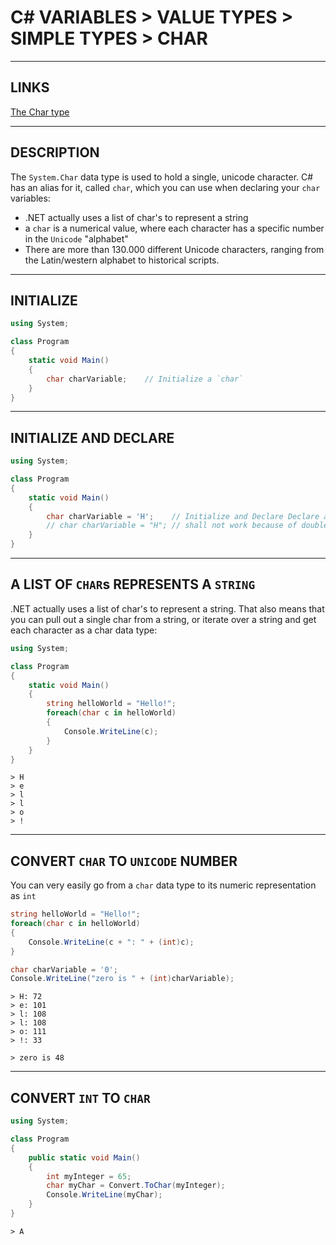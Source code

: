 # C# VARIABLES > VALUE TYPES > SIMPLE TYPES >  CHAR


---


## LINKS

[The Char type](https://csharp.net-tutorials.com/data-types/the-char-type/)



---



## DESCRIPTION

The `System.Char` data type is used to hold a single, unicode character. C# has an alias for it, called `char`, which you can use when declaring your `char` variables:

- .NET actually uses a list of char's to represent a string
- a `char` is a numerical value, where each character has a specific number in the `Unicode` "alphabet"
- There are more than 130.000 different Unicode characters, ranging from the Latin/western alphabet to historical scripts.


---



## INITIALIZE

```cs
using System;

class Program
{
    static void Main()
    {
        char charVariable;    // Initialize a `char`
    }
}
```



---



## INITIALIZE AND DECLARE

```cs
using System;

class Program
{
    static void Main()
    {
        char charVariable = 'H';    // Initialize and Declare Declare a `char`
        // char charVariable = "H"; // shall not work because of double quotations
    }
}
```



---



## A LIST OF `CHAR`s REPRESENTS A `STRING`

.NET actually uses a list of char's to represent a string. That also means that you can pull out a single char from a string, or iterate over a string and get each character as a char data type:

```cs
using System;

class Program
{
    static void Main()
    {
        string helloWorld = "Hello!";
        foreach(char c in helloWorld)
        {
            Console.WriteLine(c);
        }
    }
}
```
```
> H
> e
> l
> l
> o
> !
```



---



## CONVERT `CHAR` TO `UNICODE` NUMBER

You can very easily go from a `char` data type to its numeric representation as `int`

```cs
string helloWorld = "Hello!";
foreach(char c in helloWorld)
{
    Console.WriteLine(c + ": " + (int)c);
}

char charVariable = '0';
Console.WriteLine("zero is " + (int)charVariable);
```
```
> H: 72
> e: 101
> l: 108
> l: 108
> o: 111
> !: 33

> zero is 48
```



---



## CONVERT `INT` TO `CHAR`

```cs
using System;

class Program
{
	public static void Main()
	{	
		int myInteger = 65;
        char myChar = Convert.ToChar(myInteger);
        Console.WriteLine(myChar);
	}
}
```
```
> A
```